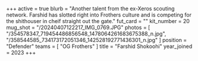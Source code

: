 +++
active = true
blurb = "Another talent from the ex-Xeros scouting network. Farshid has slotted right into Frothers culture and is competing for the shithouser in cheif straight out the gate."
fut_card = ""
kit_number = 20
mug_shot = "/20240407122217_IMG_0769.JPG"
photos = [ "/354578347_719454486856548_1478064261683675388_n.jpg", "/358544585_734173172051346_142528192771436301_n.jpg" ]
position = "Defender"
teams = [ "OG Frothers" ]
title = "Farshid Shokoohi"
year_joined = 2023
+++


